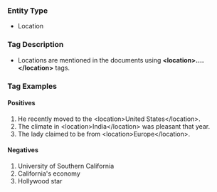 
### Entity Type
* Location

### Tag Description
* Locations are mentioned in the documents using **\<location\>....\</location\>** tags.


### Tag Examples

#### Positives
1. He recently moved to the \<location\>United States\</location\>.
2. The climate in \<location\>India\</location\> was pleasant that year.
3. The lady claimed to be from \<location\>Europe\</location\>.

#### Negatives
1. University of Southern California
2. California's economy
3. Hollywood star
